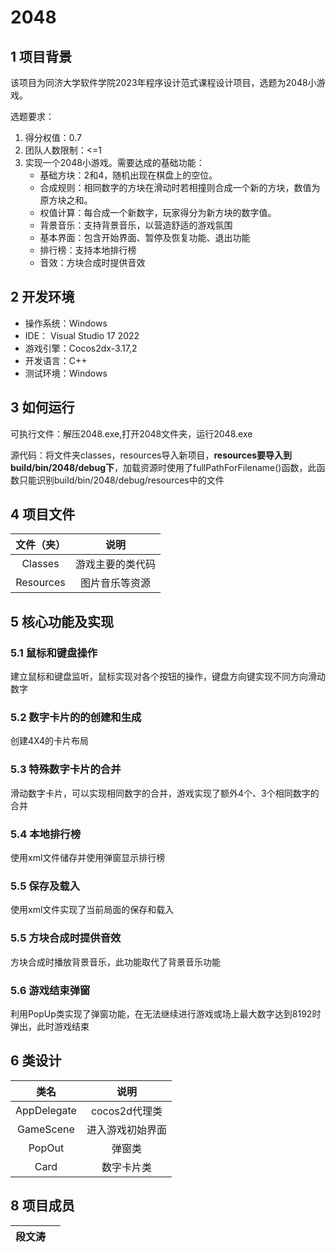 # 2048



## 1 项目背景

该项目为同济大学软件学院2023年程序设计范式课程设计项目，选题为2048小游戏。

选题要求：

1. 得分权值：0.7
2. 团队人数限制：<=1
3. 实现一个2048小游戏。需要达成的基础功能：
   - 基础⽅块：2和4，随机出现在棋盘上的空位。
   - 合成规则：相同数字的⽅块在滑动时若相撞则合成⼀个新的⽅块，数值为原⽅块之和。
   - 权值计算：每合成⼀个新数字，玩家得分为新⽅块的数字值。
   - 背景⾳乐：⽀持背景⾳乐，以营造舒适的游戏氛围
   - 基本界⾯：包含开始界⾯、暂停及恢复功能、退出功能
   - 排⾏榜：⽀持本地排⾏榜
   - ⾳效：⽅块合成时提供⾳效



## 2 开发环境

- 操作系统：Windows
- IDE：          Visual Studio 17 2022
- 游戏引擎：Cocos2dx-3.17,2
- 开发语言：C++
- 测试环境：Windows



## 3 如何运行

可执行文件：解压2048.exe,打开2048文件夹，运行2048.exe

源代码：将文件夹classes，resources导入新项目，**resources要导入到build/bin/2048/debug下**，加载资源时使用了fullPathForFilename()函数，此函数只能识别build/bin/2048/debug/resources中的文件



## 4 项目文件

| 文件（夹） |       说明       |
| :--------: | :--------------: |
|  Classes   | 游戏主要的类代码 |
| Resources  |  图片音乐等资源  |



## 5 核心功能及实现

### 5.1 鼠标和键盘操作

建立鼠标和键盘监听，鼠标实现对各个按钮的操作，键盘方向键实现不同方向滑动数字

### 5.2 数字卡片的的创建和生成

创建4X4的卡片布局

### 5.3 特殊数字卡片的合并

滑动数字卡片，可以实现相同数字的合并，游戏实现了额外4个、3个相同数字的合并

### 5.4 本地排行榜

使用xml文件储存并使用弹窗显示排行榜

### 5.5 保存及载入

使用xml文件实现了当前局面的保存和载入

### 5.5 方块合成时提供音效

方块合成时播放背景音乐，此功能取代了背景音乐功能

### 5.6 游戏结束弹窗

利用PopUp类实现了弹窗功能，在无法继续进行游戏或场上最大数字达到8192时弹出，此时游戏结束



## 6 类设计

|    类名     |       说明       |
| :---------: | :--------------: |
| AppDelegate |  cocos2d代理类   |
|  GameScene  | 进入游戏初始界面 |
|   PopOut    |      弹窗类      |
|    Card     |    数字卡片类    |



## 8 项目成员

| 段文涛 |      |
| :----: | ---- |



 

